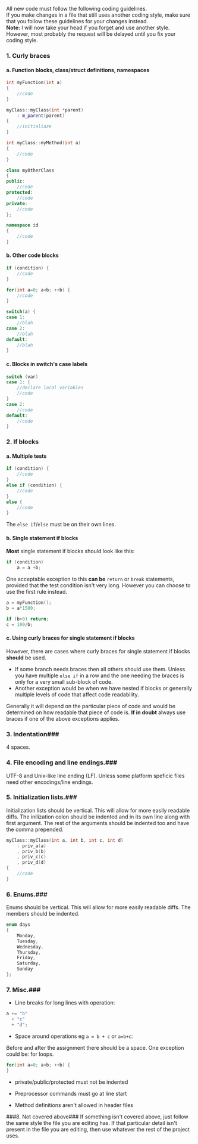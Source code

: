All new code must follow the following coding guidelines.  
If you make changes in a file that still uses another coding style, make sure that you follow these guidelines for your changes instead.  
**Note:** I will now take your head if you forget and use another style. However, most probably the request will be delayed until you fix your coding style.

### 1. Curly braces ###
#### a. Function blocks, class/struct definitions, namespaces ####
```c++
int myFunction(int a)
{
    //code
}

myClass::myClass(int *parent)
    : m_parent(parent)
{
    //initialiaze
}

int myClass::myMethod(int a)
{
    //code
}

class myOtherClass
{
public:
    //code
protected:
    //code
private:
    //code
};

namespace id
{
    //code
}
```

#### b. Other code blocks ####
```c++
if (condition) {
    //code
}

for(int a=0; a<b; ++b) {
    //code
}

switch(a) {
case 1:
    //blah
case 2:
    //blah
default:
    //blah
}
```

#### c. Blocks in switch's case labels ####
```c++
switch (var)
case 1: {
    //declare local variables
    //code
}
case 2:
    //code
default:
    //code
}
```

### 2. If blocks ###
#### a. Multiple tests ####
```c++
if (condition) {
    //code
}
else if (condition) {
    //code
}
else {
    //code
}
```
The `else if`/`else` must be on their own lines.

#### b. Single statement if blocks ####
**Most** single statement if blocks should look like this:
```c++
if (condition)
    a = a +b;
```

One acceptable exception to this **can be** `return` or `break` statements, provided that the test condition isn't very long. However you can choose to use the first rule instead.
```c++
a = myFunction();
b = a*1500;

if (b>0) return;
c = 100/b;
```

#### c. Using curly braces for single statement if blocks ####

However, there are cases where curly braces for single statement if blocks **should** be used.
* If some branch needs braces then all others should use them. Unless you have multiple `else if` in a row and the one needing the braces is only for a very small sub-block of code.
* Another exception would be when we have nested if blocks or generally multiple levels of code that affect code readability.

Generally it will depend on the particular piece of code and would be determined on how readable that piece of code is. **If in doubt** always use braces if one of the above exceptions applies.

### 3. Indentation###
4 spaces.

### 4. File encoding and line endings.###

UTF-8 and Unix-like line ending (LF). Unless some platform speficic files need other encodings/line endings.

### 5. Initialization lists.###
Initialization lists should be vertical. This will allow for more easily readable diffs. The inilization colon should be indented and in its own line along with first argument. The rest of the arguments should be indented too and have the comma prepended.
```c++
myClass::myClass(int a, int b, int c, int d)
    : priv_a(a)
    , priv_b(b)
    , priv_c(c)
    , priv_d(d)
{
    //code
}
```

### 6. Enums.###
Enums should be vertical. This will allow for more easily readable diffs. The members should be indented.
```c++
enum days
{
    Monday,
    Tuesday,
    Wednesday,
    Thursday,
    Friday,
    Saturday,
    Sunday
};
```

### 7. Misc.###

* Line breaks for long lines with operation:

```c++
a += "b"
  + "c"
  + "d";
```

* Space around operations eg `a = b + c` or `a=b+c`:

Before and after the assignment there should be a space. One exception could be: for loops.
```c++
for(int a=0; a<b; ++b) {
}
```

* private/public/protected must not be indented

* Preprocessor commands must go at line start

* Method definitions aren't allowed in header files

###8. Not covered above###
If something isn't covered above, just follow the same style the file you are editing has. If that particular detail isn't present in the file you are editing, then use whatever the rest of the project uses.